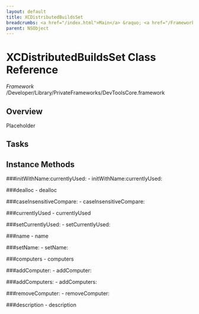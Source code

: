 ```yaml
---
layout: default
title: XCDistributedBuildsSet
breadcrumbs: <a href="/index.html">Main</a> &raquo; <a href="/Frameworks.html">Framework</a> &raquo; <a href="/Frameworks/DevToolsCore.html">DevToolsCore</a> &raquo; XCDistributedBuildsSet
parent: NSObject 
---
```

# XCDistributedBuildsSet Class Reference

*Framework* /Developer/Library/PrivateFrameworks/DevToolsCore.framework

## Overview

Placeholder

## Tasks

## Instance Methods

<a name="-initWithName:currentlyUsed:"></a>
###initWithName:currentlyUsed:
    - initWithName:currentlyUsed:

<a name="-dealloc"></a>
###dealloc
    - dealloc

<a name="-caseInsensitiveCompare:"></a>
###caseInsensitiveCompare:
    - caseInsensitiveCompare:

<a name="-currentlyUsed"></a>
###currentlyUsed
    - currentlyUsed

<a name="-setCurrentlyUsed:"></a>
###setCurrentlyUsed:
    - setCurrentlyUsed:

<a name="-name"></a>
###name
    - name

<a name="-setName:"></a>
###setName:
    - setName:

<a name="-computers"></a>
###computers
    - computers

<a name="-addComputer:"></a>
###addComputer:
    - addComputer:

<a name="-addComputers:"></a>
###addComputers:
    - addComputers:

<a name="-removeComputer:"></a>
###removeComputer:
    - removeComputer:

<a name="-description"></a>
###description
    - description


